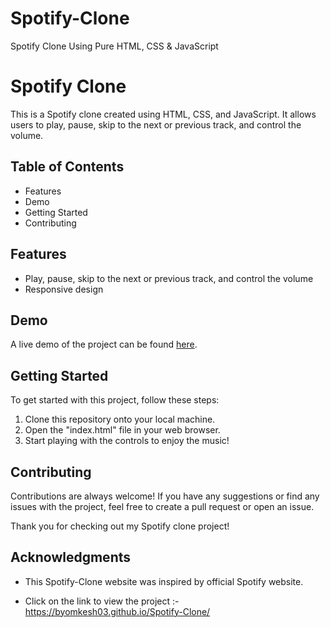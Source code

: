 # Spotify-Clone
Spotify Clone Using Pure HTML, CSS &amp; JavaScript


# Spotify Clone

This is a Spotify clone created using HTML, CSS, and JavaScript. It allows users to play, pause, skip to the next or previous track, and control the volume.

## Table of Contents

* Features
* Demo
* Getting Started
* Contributing

## Features

* Play, pause, skip to the next or previous track, and control the volume
* Responsive design

## Demo

A live demo of the project can be found [here](https://byomkesh03.github.io/Spotify-Clone/).

## Getting Started

To get started with this project, follow these steps:

1. Clone this repository onto your local machine.
2. Open the "index.html" file in your web browser.
3. Start playing with the controls to enjoy the music!

## Contributing

Contributions are always welcome! If you have any suggestions or find any issues with the project, feel free to create a pull request or open an issue.

Thank you for checking out my Spotify clone project!


## Acknowledgments

- This Spotify-Clone website was inspired by official Spotify website.


* Click on the link to view the project :- https://byomkesh03.github.io/Spotify-Clone/
